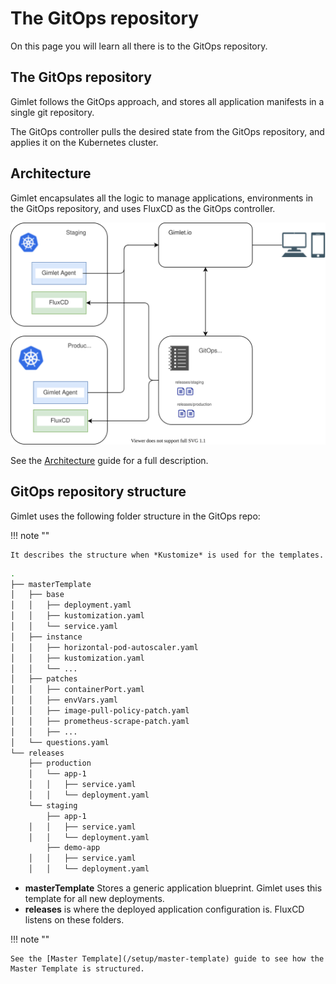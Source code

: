 # The GitOps repository

On this page you will learn all there is to the GitOps repository.

## The GitOps repository

Gimlet follows the GitOps approach, and stores all application manifests in a single git repository.

The GitOps controller pulls the desired state from the GitOps repository, and applies it on the Kubernetes cluster.

## Architecture

Gimlet encapsulates all the logic to manage applications, environments in the GitOps repository, and uses FluxCD as the GitOps controller.

![Gimlet architecture](../concepts/architecture.svg)

See the [Architecture](/concepts/architecture) guide for a full description.

## GitOps repository structure

Gimlet uses the following folder structure in the GitOps repo:

!!! note ""

    It describes the structure when *Kustomize* is used for the templates.

```bash
.
├── masterTemplate
│   ├── base
│   │   ├── deployment.yaml
│   │   ├── kustomization.yaml
│   │   └── service.yaml
│   ├── instance
│   │   ├── horizontal-pod-autoscaler.yaml
│   │   ├── kustomization.yaml
│   │   └── ...
│   ├── patches
│   │   ├── containerPort.yaml
│   │   ├── envVars.yaml
│   │   ├── image-pull-policy-patch.yaml
│   │   ├── prometheus-scrape-patch.yaml
│   │   ├── ...
│   └── questions.yaml
└── releases
    ├── production
    │   └── app-1
    │   │   ├── service.yaml
    │   │   └── deployment.yaml
    └── staging
        ├── app-1
    │   │   ├── service.yaml
    │   │   └── deployment.yaml
        ├── demo-app
    │   │   ├── service.yaml
    │   │   └── deployment.yaml
```

- **masterTemplate** Stores a generic application blueprint. Gimlet uses this template for all new deployments.
- **releases** is where the deployed application configuration is. FluxCD listens on these folders.

!!! note ""

    See the [Master Template](/setup/master-template) guide to see how the Master Template is structured.
